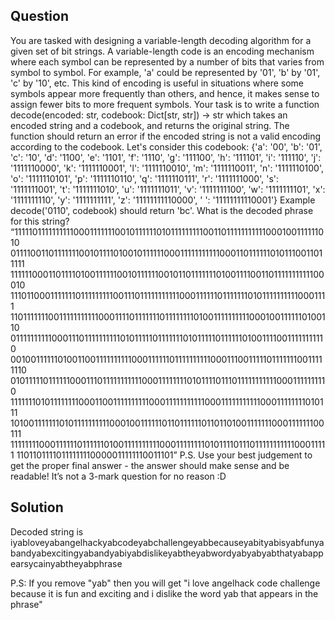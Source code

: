 ## Question

You are tasked with designing a variable-length decoding algorithm for a given set of bit strings. A variable-length code is an encoding mechanism where each symbol can be represented
by a number of bits that varies from symbol to symbol. For example, 'a' could be represented by '01', 'b' by '01', 'c' by '10', etc. This kind of encoding is useful in situations where some symbols appear more frequently than others, and hence,
it makes sense to assign fewer bits to more frequent symbols. Your task is to write a function decode(encoded: str, codebook: Dict[str, str]) -> str which takes an encoded string and a codebook, and returns the original string. The function
should return an error if the encoded string is not a valid encoding according to the codebook.
Let's consider this codebook:
{'a': '00',
'b': '01',
'c': '10',
'd': '1100',
'e': '1101',
'f': '1110',
'g': '111100',
'h': '111101',
'i': '111110',
'j': '1111110000',
'k': '1111110001',
'l': '1111110010',
'm': '1111110011',
'n': '1111110100',
'o': '1111110101',
'p': '1111110110',
'q': '1111110111',
'r': '1111111000',
's': '1111111001',
't': '1111111010',
'u': '1111111011',
'v': '1111111100',
'w': '1111111101',
'x': '1111111110',
'y': '1111111111',
'z': '11111111110000',
' ': '11111111110001'}
Example
decode('0110', codebook) should return 'bc'.
What is the decoded phrase for this string?
“1111101111111111000111111100101111110101111111110011011111111111000100111111010
0111100110111111100101111010010111111000111111111110001101111110101110011011111
1111110001101111010011111100101111110010110111111101001111001101111111111100010
11101100011111110111111111001110111111111110001111110111111101011111111110001111
11011111110011111111111000111101111111011111111010011111111110001001111110100110
01111111111000111011111111110101111101111111010111110111111010011110011111111110
00100111111010011001111111111000111111011111111110001110011111011111110011111110
01011111011111100011101111111111100011111111010111101110111111111110001111111110
11111110101111111100011001111111111000111111111110001111111111100011111111010111
1010011111110101111111111000100111111011011111101101101001111111000111111100111
11111111000111111011111101001111111111000111111110101111011101111111111100011111
11011011110111111110000011111110011101”
P.S. Use your best judgement to get the proper final answer - the answer should make
sense and be readable! It’s not a 3-mark question for no reason :D

## Solution
Decoded string is iyabloveyabangelhackyabcodeyabchallengeyabbecauseyabityabisyabfunyabandyabexcitingyabandyabiyabdislikeyabtheyabwordyabyabyabthatyabappearsycainyabtheyabphrase

P.S: If you remove "yab" then you will get "i love angelhack code challenge because it is fun and exciting and i dislike the word yab that appears in the phrase"

